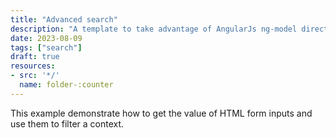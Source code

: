 ```yaml
---
title: "Advanced search"
description: "A template to take advantage of AngularJs ng-model directives on HTML forms to develop advanced search pages."
date: 2023-08-09
tags: ["search"]
draft: true
resources:
- src: '*/'
  name: folder-:counter
---
```


This example demonstrate how to get the value of HTML form inputs and use them to filter a context.
